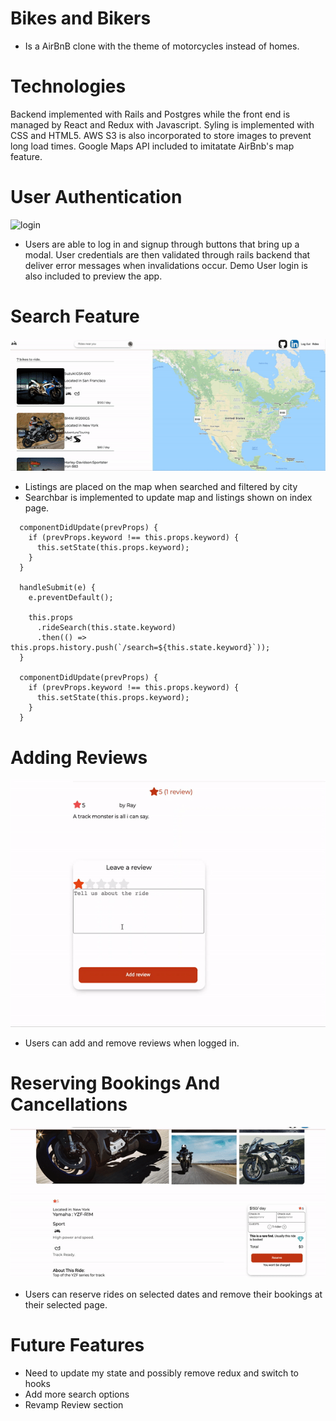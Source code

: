 # Bikes and Bikers

* Is a AirBnB clone with the theme of motorcycles instead of homes.

# Technologies
Backend implemented with Rails and Postgres while the front end is managed by React and Redux with Javascript. Syling is implemented with CSS and HTML5. AWS S3 is also incorporated to store images to prevent long load times. Google Maps API included to imitatate AirBnb's map feature.





# User Authentication
![login](https://github.com/tabemono/BnB/blob/media/media/login-gif.gif)

* Users are able to log in and signup through buttons that bring up a modal. User credentials are then validated through rails backend that deliver error messages when invalidations occur. Demo User login is also included to preview the app.


# Search Feature
![search](https://github.com/tabemono/BnB/blob/media/media/search-gif.gif)
* Listings are placed on the map when searched and filtered by city 
* Searchbar is implemented to update map and listings shown on index page.
```
  componentDidUpdate(prevProps) {
    if (prevProps.keyword !== this.props.keyword) {
      this.setState(this.props.keyword);
    }
  }

  handleSubmit(e) {
    e.preventDefault();

    this.props
      .rideSearch(this.state.keyword)
      .then(() => this.props.history.push(`/search=${this.state.keyword}`));
  }

  componentDidUpdate(prevProps) {
    if (prevProps.keyword !== this.props.keyword) {
      this.setState(this.props.keyword);
    }
  }

```

# Adding Reviews 
![review](https://github.com/tabemono/BnB/blob/media/media/review-gif.gif)
* Users can add and remove reviews when logged in.


# Reserving Bookings And Cancellations
![booking](https://github.com/tabemono/BnB/blob/media/media/booking-gif.gif)
* Users can reserve rides on selected dates and remove their bookings at their selected page.


# Future Features
* Need to update my state and possibly remove redux and switch to hooks
* Add more search options
* Revamp Review section
